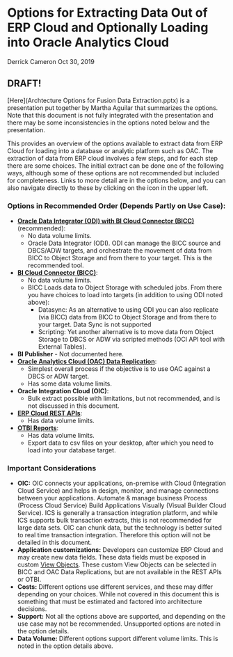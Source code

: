 # Options for Extracting Data Out of ERP Cloud and Optionally Loading into Oracle Analytics Cloud

Derrick Cameron
Oct 30, 2019

## **DRAFT!**

[Here](Archtecture Options for Fusion Data Extraction.pptx) is a presentation put together by Martha Aguilar that summarizes the options.  Note that this document is not fully integrated with the presentation and there may be some inconsistencies in the options noted below and the presentation.

This provides an overview of the options available to extract data from ERP Cloud for loading into a database or analytic platform such as OAC.  The extraction of data from ERP cloud involves a few steps, and for each step there are some choices.  The initial extract can be done one of the following ways, although some of these options are not recommended but included for completeness. Links to more detail are in the options below, and you can also navigate directly to these by clicking on the icon in the upper left. 

### **Options in Recommended Order (Depends Partly on Use Case):**

- [**Oracle Data Integrator (ODI) with BI Cloud Connector (BICC)**](odi.md) (recommended):
    - No data volume limits.
    - Oracle Data Integrator (ODI).  ODI can manage the BICC source and DBCS/ADW targets, and orchestrate the movement of data from BICC to Object Storage and from there to your target.  This is the recommended tool.
- [**BI Cloud Connector (BICC)**](bicc_data_replication.md):
    - No data volume limits.
    - BICC Loads data to Object Storage with scheduled jobs.  From there you have choices to load into targets (in addition to using ODI noted above):
        - Datasync:  As an alternative to using ODI you can also replicate (via BICC) data from BICC to Object Storage and from there to your target.  Data Sync is not supported
        - Scripting:  Yet another alternative is to move data from Object Storage to DBCS or ADW via scripted methods (OCI API tool with External Tables).
- **BI Publisher** - Not documented here.
- [**Oracle Analytics Cloud (OAC) Data Replication**](oac_data_replication.md):
    - Simplest overall process if the objective is to use OAC against a DBCS or ADW target.
    - Has some data volume limits.
- **Oracle Integration Cloud (OIC)**:
    - Bulk extract possible with limitations, but not recommended, and is not discussed in this document.
- [**ERP Cloud REST APIs**](restapip_data_replication.md): 
    - Has data volume limits.
- [**OTBI Reports**](otbi_data_replication.md):
    - Has data volume limits.
    - Export data to csv files on your desktop, after which you need to load into your database target.


### **Important Considerations**

- **OIC:**  OIC connects your applications, on-premise with Cloud (Integration Cloud Service) and helps in design, monitor, and manage connections between your applications. Automate & manage business Process (Process Cloud Service) Build Applications Visually (Visual Builder Cloud Service).  ICS is generally a transaction integration platform, and while ICS supports bulk transaction extracts, this is not recommended for large data sets.  OIC can chunk data, but the technology is better suited to real time transaction integration.  Therefore this option will not be detailed in this document.
- **Application customizations:**  Developers can customize ERP Cloud and may create new data fields.  These data fields must be exposed in custom [View Objects](https://docs.oracle.com/cd/E25054_01/fusionapps.1111/e15524/adv_bi_vos.htm).  These custom View Objects can be selected in BICC and OAC Data Replications, but are not available in the REST APIs or OTBI.
- **Costs:**  Different options use different services, and these may differ depending on your choices.  While not covered in this document this is something that must be estimated and factored into architecture decisions.
- **Support:**  Not all the options above are supported, and depending on the use case may not be recommended.  Unsupported options are noted in the option details.
- **Data Volume:**  Different options support different volume limits.  This is noted in the option details above.
